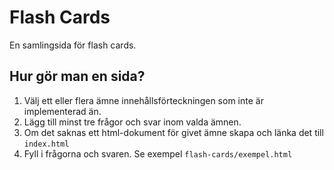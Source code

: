 # Flash Cards

En samlingsida för flash cards.

## Hur gör man en sida?

1.  Välj ett eller flera ämne innehållsförteckningen som inte är implementerad än.
2.  Lägg till minst tre frågor och svar inom valda ämnen.
3.  Om det saknas ett html-dokument för givet ämne skapa och länka det till `index.html`
4.  Fyll i frågorna och svaren. Se exempel `flash-cards/exempel.html`
